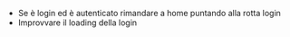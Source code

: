 * Se è login ed è autenticato rimandare a home puntando alla rotta login
* Improvvare il loading della login